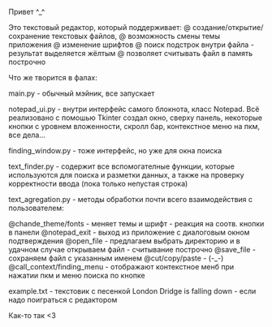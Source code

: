 Привет ^_^

Это текстовый редактор, который поддерживает:
@ создание/открытие/сохранение текстовых файлов,
@ возможность смены темы приложения
@ изменение шрифтов
@ поиск подстрок внутри файла - результат выделяется жёлтым
@ позволяет считывать файл в память построчно


Что же творится в фалах:

main.py - обычный мэйник, все запускает

notepad_ui.py - внутри интерфейс самого блокнота, класс Notepad. Всё реализовано с помошью Tkinter
создал окно, сверху панель, некоторые кнопки с уровнем вложенности, скролл бар, контекстное меню на пкм, все дела...

finding_window.py - тоже интерфейс, но уже для окна поиска 

text_finder.py - содержит все вспомогателные функции, которые используются для поиска и разметки данных, а также на проверку корректности ввода (пока только непустая строка)

text_agregation.py - методы обработки почти всего взаимодействия с пользователем:

@chande_theme/fonts - меняет темы и шрифт - реакция на соотв. кнопки в панели
@notepad_exit - выход из приложение с диалоговым окном подтверждения
@open_file - предлагаем выбрать директорию и в удачном случае открываем файл - считывание построчно
@save_file - сохраняем файл с указанным именем
@cut/copy/paste - (-_-)
@call_context/finding_menu - отображают контекстное менб при нажатии пкм и меню поиска по кнопке


example.txt - текстовик с песенкой London Dridge is falling down - если надо поиграться с редактором 

Как-то так <3

